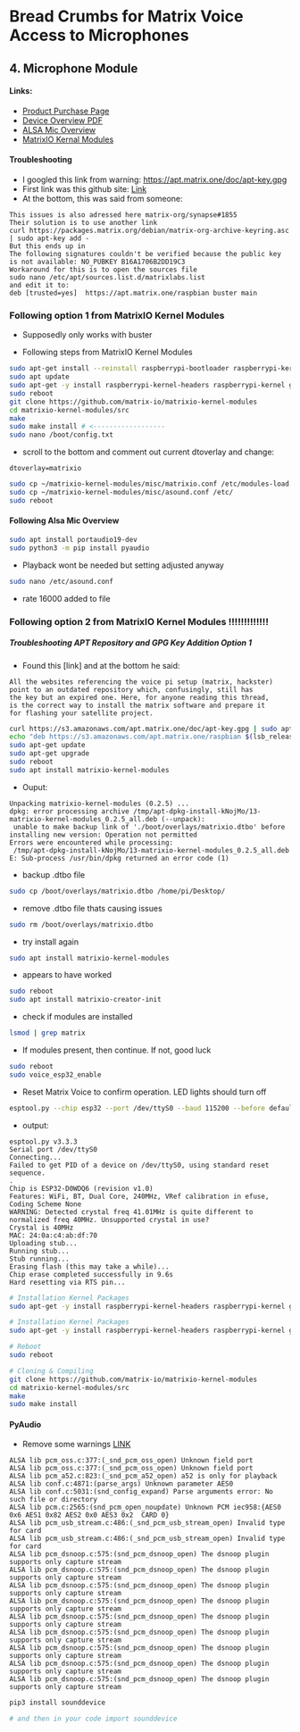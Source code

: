 # Bread Crumbs for Matrix Voice Access to Microphones

## 4. Microphone Module
#### Links:
- [Product Purchase Page](https://www.newark.com/matrix-labs/matrix-voice-esp/voice-development-board-spartan/dp/55AC2404?gclid=Cj0KCQjwiIOmBhDjARIsAP6YhSVaI4keeU8VfIYhUSqK6x4ST3JNHzf88cvQXWHzEGxW4CGrv8TJlCUaAo5qEALw_wcB&mckv=_dc%7Cpcrid%7C%7Cplid%7C%7Ckword%7C%7Cmatch%7C%7Cslid%7C%7Cproduct%7C55AC2404%7Cpgrid%7C%7Cptaid%7C%7C&CMP=KNC-GUSA-PMAX-Shopping-High-ROAS-S40)
- [Device Overview PDF](https://www.farnell.com/datasheets/2608206.pdf?_ga=2.219371345.993533472.1539793131-901402398.1539269224)
- [ALSA Mic Overview](https://matrix-io.github.io/matrix-documentation/matrix-lite/py-reference/alsa-mics/)
- [MatrixIO Kernal Modules](https://github.com/matrix-io/matrixio-kernel-modules/blob/master/README.md#option-1-package-installation)

#### Troubleshooting
- I googled this link from warning: https://apt.matrix.one/doc/apt-key.gpg
- First link was this github site: [Link](https://github.com/matrix-io/matrix-creator-init/issues/57)
- At the bottom, this was said from someone:

~~~
This issues is also adressed here matrix-org/synapse#1855
Their solution is to use another link
curl https://packages.matrix.org/debian/matrix-org-archive-keyring.asc | sudo apt-key add -
But this ends up in
The following signatures couldn't be verified because the public key is not available: NO_PUBKEY B16A1706B2DD19C3
Workaround for this is to open the sources file
sudo nano /etc/apt/sources.list.d/matrixlabs.list
and edit it to:
deb [trusted=yes]  https://apt.matrix.one/raspbian buster main
~~~

### Following option 1 from MatrixIO Kernel Modules
- Supposedly only works with buster


- Following steps from MatrixIO Kernel Modules

```zsh
sudo apt-get install --reinstall raspberrypi-bootloader raspberrypi-kernel
sudo apt update
sudo apt-get -y install raspberrypi-kernel-headers raspberrypi-kernel git 
sudo reboot
git clone https://github.com/matrix-io/matrixio-kernel-modules
cd matrixio-kernel-modules/src
make
sudo make install # <------------------
sudo nano /boot/config.txt
```
- scroll to the bottom and comment out current dtoverlay and change:
~~~
dtoverlay=matrixio
~~~
```zsh
sudo cp ~/matrixio-kernel-modules/misc/matrixio.conf /etc/modules-load.d/
sudo cp ~/matrixio-kernel-modules/misc/asound.conf /etc/
sudo reboot
```

#### Following Alsa Mic Overview
```zsh
sudo apt install portaudio19-dev 
sudo python3 -m pip install pyaudio
```
- Playback wont be needed but setting adjusted anyway
```zsh
sudo nano /etc/asound.conf
```
- rate 16000 added to file


### Following option 2 from MatrixIO Kernel Modules !!!!!!!!!!!!!

##### Troubleshooting APT Repository and GPG Key Addition Option 1
- Found this [link] and at the bottom he said:
~~~
All the websites referencing the voice pi setup (matrix, hackster) 
point to an outdated repository which, confusingly, still has 
the key but an expired one. Here, for anyone reading this thread, 
is the correct way to install the matrix software and prepare it 
for flashing your satellite project.
~~~
```zsh
curl https://s3.amazonaws.com/apt.matrix.one/doc/apt-key.gpg | sudo apt-key add -
echo "deb https://s3.amazonaws.com/apt.matrix.one/raspbian $(lsb_release -sc) main" | sudo tee /etc/apt/sources.list.d/matrixlabs.list
sudo apt-get update
sudo apt-get upgrade
sudo reboot
sudo apt install matrixio-kernel-modules
```
- Ouput:
~~~
Unpacking matrixio-kernel-modules (0.2.5) ...
dpkg: error processing archive /tmp/apt-dpkg-install-kNojMo/13-matrixio-kernel-modules_0.2.5_all.deb (--unpack):
 unable to make backup link of './boot/overlays/matrixio.dtbo' before installing new version: Operation not permitted
Errors were encountered while processing:
 /tmp/apt-dpkg-install-kNojMo/13-matrixio-kernel-modules_0.2.5_all.deb
E: Sub-process /usr/bin/dpkg returned an error code (1)
~~~
- backup .dtbo file
```zsh
sudo cp /boot/overlays/matrixio.dtbo /home/pi/Desktop/
```
- remove .dtbo file thats causing issues
```zsh
sudo rm /boot/overlays/matrixio.dtbo
```
- try install again
```zsh
sudo apt install matrixio-kernel-modules
```
- appears to have worked
```zsh
sudo reboot
sudo apt install matrixio-creator-init
```
- check if modules are installed
```zsh
lsmod | grep matrix
```
- If modules present, then continue. If not, good luck
```zsh
sudo reboot
sudo voice_esp32_enable
```
- Reset Matrix Voice to confirm operation. LED lights should turn off
```zsh
esptool.py --chip esp32 --port /dev/ttyS0 --baud 115200 --before default_reset --after hard_reset erase_flash
```
- output:
~~~
esptool.py v3.3.3
Serial port /dev/ttyS0
Connecting...
Failed to get PID of a device on /dev/ttyS0, using standard reset sequence.
.
Chip is ESP32-D0WDQ6 (revision v1.0)
Features: WiFi, BT, Dual Core, 240MHz, VRef calibration in efuse, Coding Scheme None
WARNING: Detected crystal freq 41.01MHz is quite different to normalized freq 40MHz. Unsupported crystal in use?
Crystal is 40MHz
MAC: 24:0a:c4:ab:df:70
Uploading stub...
Running stub...
Stub running...
Erasing flash (this may take a while)...
Chip erase completed successfully in 9.6s
Hard resetting via RTS pin...
~~~


```zsh
# Installation Kernel Packages
sudo apt-get -y install raspberrypi-kernel-headers raspberrypi-kernel git 

# Installation Kernel Packages
sudo apt-get -y install raspberrypi-kernel-headers raspberrypi-kernel git 

# Reboot
sudo reboot

# Cloning & Compiling
git clone https://github.com/matrix-io/matrixio-kernel-modules
cd matrixio-kernel-modules/src
make
sudo make install
```


#### PyAudio
- Remove some warnings [LINK](https://forums.raspberrypi.com/viewtopic.php?t=136974)

~~~
ALSA lib pcm_oss.c:377:(_snd_pcm_oss_open) Unknown field port
ALSA lib pcm_oss.c:377:(_snd_pcm_oss_open) Unknown field port
ALSA lib pcm_a52.c:823:(_snd_pcm_a52_open) a52 is only for playback
ALSA lib conf.c:4871:(parse_args) Unknown parameter AES0
ALSA lib conf.c:5031:(snd_config_expand) Parse arguments error: No such file or directory
ALSA lib pcm.c:2565:(snd_pcm_open_noupdate) Unknown PCM iec958:{AES0 0x6 AES1 0x82 AES2 0x0 AES3 0x2  CARD 0}
ALSA lib pcm_usb_stream.c:486:(_snd_pcm_usb_stream_open) Invalid type for card
ALSA lib pcm_usb_stream.c:486:(_snd_pcm_usb_stream_open) Invalid type for card
ALSA lib pcm_dsnoop.c:575:(snd_pcm_dsnoop_open) The dsnoop plugin supports only capture stream
ALSA lib pcm_dsnoop.c:575:(snd_pcm_dsnoop_open) The dsnoop plugin supports only capture stream
ALSA lib pcm_dsnoop.c:575:(snd_pcm_dsnoop_open) The dsnoop plugin supports only capture stream
ALSA lib pcm_dsnoop.c:575:(snd_pcm_dsnoop_open) The dsnoop plugin supports only capture stream
ALSA lib pcm_dsnoop.c:575:(snd_pcm_dsnoop_open) The dsnoop plugin supports only capture stream
ALSA lib pcm_dsnoop.c:575:(snd_pcm_dsnoop_open) The dsnoop plugin supports only capture stream
ALSA lib pcm_dsnoop.c:575:(snd_pcm_dsnoop_open) The dsnoop plugin supports only capture stream
ALSA lib pcm_dsnoop.c:575:(snd_pcm_dsnoop_open) The dsnoop plugin supports only capture stream
ALSA lib pcm_dsnoop.c:575:(snd_pcm_dsnoop_open) The dsnoop plugin supports only capture stream
~~~

```zsh
pip3 install sounddevice

# and then in your code import sounddevice
```







